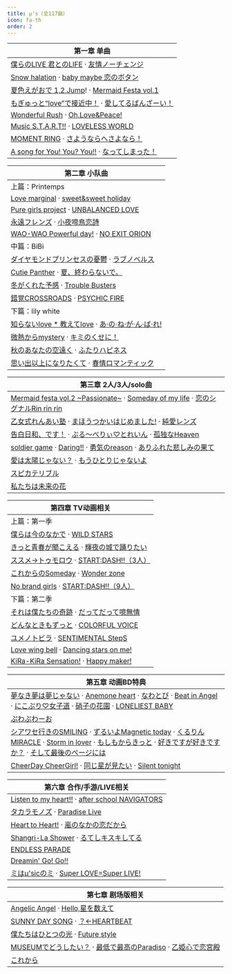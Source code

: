 ```yaml
---
title: μ's（全117曲）
icon: fa-th
order: 2
---
```


|第一章 单曲|
|-|
|[僕らのLIVE 君とのLIFE](2010/08/13/僕らのLIVE-君とのLIFE.html) · [友情ノーチェンジ](2010/08/13/友情ノーチェンジ.html)|
|[Snow halation](2010/12/22/Snow-halation.html) · [baby maybe 恋のボタン](2010/12/22/baby-maybe-恋のボタン.html)|
|[夏色えがおで 1,2,Jump](2011/08/24/夏色えがおで-1,2,Jump!.html)! · [Mermaid Festa vol.1](2011/08/24/Mermaid-Festa-vol.1.html)|
|[もぎゅっと“love”で接近中！](2012/02/15/もぎゅっと-love-で接近中.html) · [愛してるばんざーい！](2012/02/15/愛してるばんざーい.html)|
|[Wonderful Rush](2012/09/05/Wonderful-Rush.html) · [Oh,Love&Peace!](2012/09/05/Oh,Love&Peace!.html)|
|[Music S.T.A.R.T!!](2013/11/27/Music-S.T.A.R.T!!.html) · [LOVELESS WORLD](2013/11/27/LOVELESS-WORLD.html)|
|[MOMENT RING](2016/03/02/MOMENT-RING.html) · [さようならへさよなら！](2016/03/02/さようならへさよなら.html)|
|[A song for You! You? You!!](2020/03/25/A-song-for-You-You-You!!.html) · [なってしまった！](2020/03/25/なってしまった!.html)|

|第二章 小队曲|
|-|
|上篇：Printemps|
|[Love marginal](2011/05/25/Love-marginal.html) · [sweet&sweet holiday](2011/05/25/sweet&sweet-holiday.html)|
|[Pure girls project](2013/08/21/Pure-girls-project.html) · [UNBALANCED LOVE](2013/08/21/UNBALANCED-LOVE.html)|
|[永遠フレンズ](2014/11/12/永遠フレンズ.html) · [小夜啼鳥恋詩](2014/11/12/小夜啼鳥恋詩.html)|
|[WAO-WAO Powerful day!](2015/11/25/WAO-WAO-Powerful-day!.html) · [NO EXIT ORION](2015/11/25/NO-EXIT-ORION.html)|
|中篇：BiBi|
|[ダイヤモンドプリンセスの憂鬱](2011/06/22/ダイヤモンドプリンセスの憂鬱.html) · [ラブノベルス](2011/06/22/ラブノベルス.html)|
|[Cutie Panther](2013/07/24/Cutie-Panther.html) · [夏、終わらないで。](2013/07/24/夏-終わらないで.html)|
|[冬がくれた予感](2014/12/24/冬がくれた予感.html) · [Trouble Busters](2014/12/24/Trouble-Busters.html)|
|[錯覚CROSSROADS](2016/01/20/錯覚CROSSROADS.html) · [PSYCHIC FIRE](2016/01/20/PSYCHIC-FIRE.html)|
|下篇：lily white|
|[知らないlove * 教えてlove](2011/07/27/知らないlove-教えてlove.html) · [あ·の·ね·が·ん·ば·れ!](2011/07/27/あ-の-ね-が-ん-ば-れ!.html)|
|[微熱からmystery](2013/06/26/微熱からmystery.html) · [キミのくせに！](2013/06/26/キミのくせに.html)|
|[秋のあなたの空遠く](2014/11/26/秋のあなたの空遠く.html) · [ふたりハピネス](2014/11/26/ふたりハピネス.html)|
|[思い出以上になりたくて](2015/12/23/思い出以上になりたくて.html) · [春情ロマンティック](2015/12/23/春情ロマンティック.html)|

|第三章 2人/3人/solo曲|
|-|
|[Mermaid festa vol.2 ~Passionate~](2012/04/25/Mermaid-festa-vol.2-~Passionate~.html) · [Someday of my life](2012/04/25/Someday-of-my-life.html) · [恋のシグナルRin rin rin](2012/04/25/恋のシグナルRin-rin-rin.html)|
|[乙女式れんあい塾](2012/05/23/乙女式れんあい塾.html) · [まほうつかいはじめました!](2012/05/23/まほうつかいはじめました!.html) · [純愛レンズ](2012/05/23/純愛レンズ.html)|
|[告白日和、です！](2012/06/27/告白日和-です.html) · [ぶる～べりぃ♡とれいん](2012/06/27/ぶる-べりぃ-とれいん.html) · [孤独なHeaven](2012/06/27/孤独なHeaven.html)|
|[soldier game](2012/07/25/soldier-game.html) · [Daring!!](2012/07/25/Daring!!.html) · [勇気のreason](2012/07/25/勇気のreason.html) · [ありふれた悲しみの果て](2012/07/25/ありふれた悲しみの果て.html)|
|[愛は太陽じゃない？](2012/01/25/愛は太陽じゃない.html) · [もうひとりじゃないよ](2012/01/25/もうひとりじゃないよ.html)|
|[スピカテリブル](2011/12/14/スピカテリブル.html)|
|[私たちは未来の花](2011/11/23/私たちは未来の花.html)|

|第四章 TV动画相关|
|-|
|上篇：第一季|
|[僕らは今のなかで](2013/01/23/僕らは今のなかで.html) · [WILD STARS](2013/01/23/WILD-STARS.html)|
|[きっと青春が聞こえる](2013/02/06/きっと青春が聞こえる.html) · [輝夜の城で踊りたい](2013/02/06/輝夜の城で踊りたい.html)|
|[ススメ→トゥモロウ](2013/02/20/ススメ-トゥモロウ.html) · [START:DASH!!（3人）](2013/02/20/START-DASH!!-3人.html)|
|[これからのSomeday](2013/03/06/これからのSomeday.html) · [Wonder zone](2013/03/06/Wonder-zone.html)|
|[No brand girls](2013/04/03/No-brand-girls.html) · [START:DASH!!（9人）](2013/04/03/START-DASH!!-9人.html)|
|下篇：第二季|
|[それは僕たちの奇跡](2014/04/23/それは僕たちの奇跡.html) · [だってだって噫無情](2014/04/23/だってだって噫無情.html)|
|[どんなときもずっと](2014/05/08/どんなときもずっと.html) · [COLORFUL VOICE](2014/05/08/COLORFUL-VOICE.html)|
|[ユメノトビラ](2014/05/28/ユメノトビラ.html) · [SENTIMENTAL StepS](2014/05/28/SENTIMENTAL-StepS.html)|
|[Love wing bell](2014/06/11/Love-wing-bell.html) · [Dancing stars on me!](2014/06/11/Dancing-stars-on-me!.html)|
|[KiRa-KiRa Sensation!](2014/07/09/KiRa-KiRa-Sensation!.html) · [Happy maker!](2014/07/09/Happy-maker!.html)|

|第五章 动画BD特典|
|-|
|[夢なき夢は夢じゃない](2013/03/22/夢なき夢は夢じゃない.html) · [Anemone heart](2013/04/24/Anemone-heart.html) · [なわとび](2013/05/28/なわとび.html) · [Beat in Angel](2013/06/21/Beat-in-Angel.html) · [にこぷり♡女子道](2013/07/26/にこぷり-女子道.html) · [硝子の花園](2013/08/28/硝子の花園.html) · [LONELIEST BABY](2013/09/25/LONELIEST-BABY.html)|
|[ぷわぷわーお](2013/09/25/ぷわぷわーお.html)|
|[シアワセ行きのSMILING](2014/06/20/シアワセ行きのSMILING.html) · [ずるいよMagnetic today](2014/07/25/ずるいよMagnetic-today.html) · [くるりんMIRACLE](2014/08/27/くるりんMIRACLE.html) · [Storm in lover](2014/09/24/Storm-in-lover.html) · [もしもからきっと](2014/10/29/もしもからきっと.html) · [好きですが好きですか？](2014/11/21/好きですが好きですか.html) · [そして最後のページには](2014/12/25/そして最後のページには.html)|
|[CheerDay CheerGirl!](2014/12/25/CheerDay-CheerGirl!.html) · [同じ星が見たい](2014/12/25/同じ星が見たい.html) · [Silent tonight](2014/12/25/Silent-tonight.html)|

|第六章 合作/手游/LIVE相关|
|-|
|[Listen to my heart!!](2012/10/17/Listen-to-my-heart!!.html) · [after school NAVIGATORS](2012/10/17/after-school-NAVIGATORS.html)|
|[タカラモノズ](2014/01/29/タカラモノズ.html) · [Paradise Live](2014/01/29/Paradise-Live.html)|
|[Heart to Heart!](2015/10/28/Heart-to-Heart!.html) · [嵐のなかの恋だから](2015/10/28/嵐のなかの恋だから.html)|
|[Shangri-La Shower](2014/10/01/Shangri-La-Shower.html) · [るてしキスキしてる](2014/10/01/るてしキスキしてる.html)|
|[ENDLESS PARADE](2014/07/23/ENDLESS-PARADE.html)|
|[Dreamin' Go! Go!!](2015/09/30/Dreamin'-Go!-Go!!.html)|
|[ミはμ'sicのミ](2015/04/22/ミはμ'sicのミ.html) · [Super LOVE=Super LIVE!](2015/04/22/Super-LOVE=Super-LIVE!.html)|

|第七章 剧场版相关|
|-|
|[Angelic Angel](2015/07/01/Angelic-Angel.html) · [Hello,星を数えて](2015/07/01/Hello,星を数えて.html)|
|[SUNNY DAY SONG](2015/07/08/SUNNY-DAY-SONG.html) · [？←HEARTBEAT](2015/07/08/HEARTBEAT.html)|
|[僕たちはひとつの光](2015/07/15/僕たちはひとつの光.html) · [Future style](2015/07/15/Future-style.html)|
|[MUSEUMでどうしたい？](2015/05/23/MUSEUMでどうしたい.html) · [最低で最高のParadiso](2015/05/23/最低で最高のParadiso.html) · [乙姫心で恋宮殿](2015/05/23/乙姫心で恋宮殿.html)|
|[これから](2015/12/25/これから.html)|
